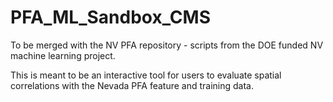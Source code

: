# PFA_ML_Sandbox_CMS
To be merged with the NV PFA repository - scripts from the DOE funded NV machine learning project.


This is meant to be an interactive tool for users to evaluate spatial correlations with the Nevada PFA feature and training data. 
